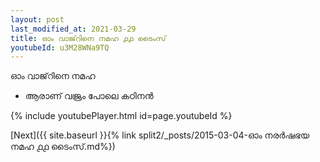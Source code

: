 ```yaml
---
layout: post
last_modified_at: 2021-03-29
title: ഓം വാജ്‌റിനെ നമഹ ൧൧ ടൈംസ്
youtubeId: u3M28WNa9TQ
---
```

 
 
 ഓം വാജ്‌റിനെ നമഹ 
 
 -  ആരാണ് വജ്രം പോലെ കഠിനൻ 
 
  
 
  
 
 
 
 
 
 


{% include youtubePlayer.html id=page.youtubeId %}
 
[Next]({{ site.baseurl }}{% link  split2/_posts/2015-03-04-ഓം നരർഷഭയ നമഹ ൧൧ ടൈംസ്.md%})
 
